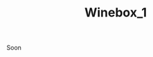 ﻿---
title:  Winebox_1
photo:  winebox_1.jpg
layout: winebox_1


wijnen:
    - naam: Sylvaner'13
      ref:    
      app:  A.O.C. Alsace
      type: Blanc sec
      cep:  Sylvaner
      prijs: €8.34
    
    - naam: Riesling'13
      ref:   
      app:  A.O.C. Alsace
      type: Blanc sec
      cep:  Riesling
      prijs: €9.71
    
    - naam: Pin'Aux'13
      ref:   
      app:  A.O.C. Alsace
      type: Blanc sec
      cep:  Pinot blanc & Auxerrois
      prijs: €12.08
      opm: vinification naturelle 
    
    - naam: Pinot noir'13
      ref:   
      app:  A.O.C. Alsace
      type: Rouge
      cep:  Pinot noir
      prijs: €11.26
---
Soon
   



